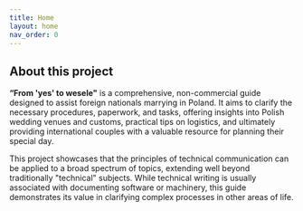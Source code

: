 ```yaml
---
title: Home
layout: home
nav_order: 0
---
```


## About this project

**“From 'yes' to wesele"** is a comprehensive, non-commercial guide designed to assist foreign nationals marrying in Poland. It aims to clarify the necessary procedures, paperwork, and tasks, offering insights into Polish wedding venues and customs, practical tips on logistics, and ultimately providing international couples with a valuable resource for planning their special day.

This project showcases that the principles of technical communication can be applied to a broad spectrum of topics, extending well beyond traditionally "technical" subjects. While technical writing is usually associated with documenting software or machinery, this guide demonstrates its value in clarifying complex processes in other areas of life.
